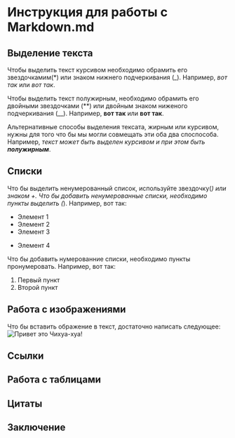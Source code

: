  # Инструкция для работы с Markdown.md

 ## Выделение текста

Чтобы выделить текст курсивом необходимо обрамить его звездочкамим(*) или знаком нижнего подчеркивания (_). Например, *вот так* или _вот так_.

Чтобы выделить текст полужирным, необходимо обрамить его двойными звездочками (**) или двойным знаком ниженого подчеркивания (__). Например, **вот так** или __вот так__.

Альтернативные способы выделения тексата, жирным или курсивом, нужны для того что бы мы могли совмещать эти оба два споспособа. Например, _текст может быть выделен курсивом и при этом быть **полужирным**_.

 ## Списки

 Что бы выделить ненумерованный список, используйте звездочку(*) или знаком +.
Что бы добавить ненумерованные списки, необходимо пункты выделить (*). Например, вот так:
* Элемент 1
* Элемент 2
* Элемент 3
+ Элемент 4

Что бы добавить нумерованние списки, необходимо пункты пронумеровать. 
Например, вот так: 

1. Первый пункт
2. Второй пункт
 ## Работа с изображениями

Что бы вставить ображение в текст, достаточно написать следующее:
![Привет это Чихуа-хуа!](Chi.jpg)
 ## Ссылки

 ## Работа с таблицами 

 ## Цитаты

 ## Заключение